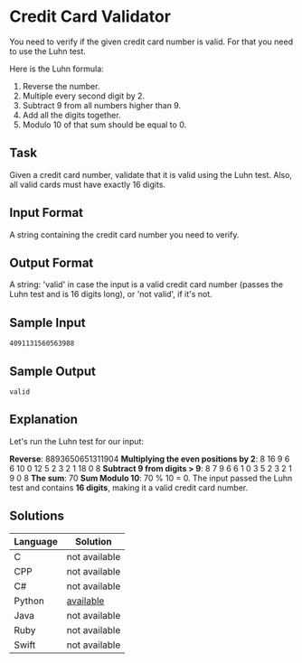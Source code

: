 # Credit Card Validator
You need to verify if the given credit card number is valid. For that you need to use the Luhn test.

Here is the Luhn formula: 
1. Reverse the number.
2. Multiple every second digit by 2.
3. Subtract 9 from all numbers higher than 9.
4. Add all the digits together.
5. Modulo 10 of that sum should be equal to 0.

## Task
Given a credit card number, validate that it is valid using the Luhn test. Also, all valid cards must have exactly 16 digits.

## Input Format
A string containing the credit card number you need to verify.

## Output Format
A string: 'valid' in case the input is a valid credit card number (passes the Luhn test and is 16 digits long), or 'not valid', if it's not.

## Sample Input
```
4091131560563988
```

## Sample Output
```
valid
```

## Explanation
Let's run the Luhn test for our input:

**Reverse**: 8893650651311904 
**Multiplying the even positions by 2**: 8 16 9 6 6 10 0 12 5 2 3 2 1 18 0 8 
**Subtract 9 from digits > 9**: 8 7 9 6 6 1 0 3 5 2 3 2 1 9 0 8 
**The sum**: 70 
**Sum Modulo 10**: 70 % 10 = 0.
The input passed the Luhn test and contains **16 digits**, making it a valid credit card number.

## Solutions

Language | Solution
---------|---------
C | not available
CPP | not available
C# | not available
Python | [available](https://raw.githubusercontent.com/chankruze/challenges/master/sololearn/CreditCardValidator/CreditCardValidator.py)
Java | not available
Ruby | not available
Swift | not available
